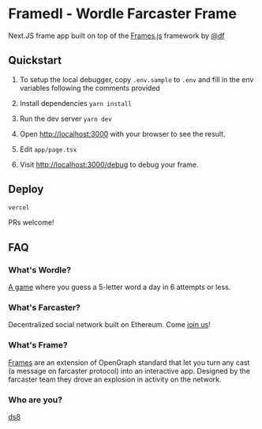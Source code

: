 # Framedl - Wordle Farcaster Frame

Next.JS frame app built on top of the [Frames.js](https://framesjs.org) framework by [@df](https://warpcast.com/df)

## Quickstart

1. To setup the local debugger, copy `.env.sample` to `.env` and fill in the env variables following the comments provided

2. Install dependencies `yarn install`

3. Run the dev server `yarn dev`

4. Open [http://localhost:3000](http://localhost:3000) with your browser to see the result.

5. Edit `app/page.tsx`

6. Visit [http://localhost:3000/debug](http://localhost:3000/debug) to debug your frame.

## Deploy

```bash
vercel
```

PRs welcome!

## FAQ

### What's Wordle?

[A game](https://www.nytimes.com/games/wordle/index.html) where you guess a 5-letter word a day in 6 attempts or less.

### What's Farcaster?

Decentralized social network built on Ethereum. Come [join us](https://farcaster.xyz)!

### What's Frame?

[Frames](https://docs.farcaster.xyz/learn/what-is-farcaster/frames) are an extension of OpenGraph standard that let you turn any cast (a message on farcaster protocol) into an interactive app. Designed by the farcaster team they drove an explosion in activity on the network.

### Who are you?

[ds8](https://warpcast.com/ds8)
